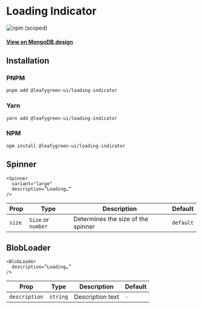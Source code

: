 # Loading Indicator

![npm (scoped)](https://img.shields.io/npm/v/@leafygreen-ui/loading-indicator.svg)

#### [View on MongoDB.design](https://www.mongodb.design/component/loading-indicator/live-example/)

## Installation

### PNPM

```shell
pnpm add @leafygreen-ui/loading-indicator
```

### Yarn

```shell
yarn add @leafygreen-ui/loading-indicator
```

### NPM

```shell
npm install @leafygreen-ui/loading-indicator
```

## Spinner

```
<Spinner
  variant="large"
  description=”Loading…”
/>
```

| Prop   | Type               | Description                        | Default   |
| ------ | ------------------ | ---------------------------------- | --------- |
| `size` | `Size` or `number` | Determines the size of the spinner | `default` |

## BlobLoader

```
<BlobLoader
  description=”Loading…”
/>
```

| Prop          | Type     | Description      | Default |
| ------------- | -------- | ---------------- | ------- |
| `description` | `string` | Description text | `-`     |
